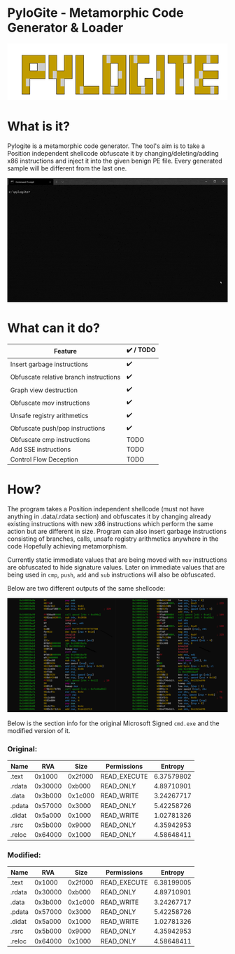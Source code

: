 # PyloGite - Metamorphic Code Generator &amp; Loader


![](png/pylogite.PNG)

# What is it?

Pylogite is a metamorphic code generator. The tool's aim is to take a Position independent shellcode obfuscate it by changing/deleting/adding x86 instructions and inject it into the given benign PE file. Every generated sample will be different from the last one.

![](png/pylogite.gif)

# What can it do?

| Feature  | :heavy_check_mark: / TODO |
| ------------- | ------------- |
| Insert garbage instructions  | :heavy_check_mark: |
| Obfuscate relative branch instructions  | :heavy_check_mark:  |
| Graph view destruction | :heavy_check_mark: |
| Obfuscate mov instructions  | :heavy_check_mark:  |
| Unsafe registry arithmetics | :heavy_check_mark: |
| Obfuscate push/pop instructions | :heavy_check_mark: |
| Obfuscate cmp instructions | TODO |
| Add SSE instructions | TODO |
| Control Flow Deception | TODO |

# How?

The program takes a Position independent shellcode (must not have anything in .data/.rdata section) and obfuscates it by changing already existing instructions with new x86 instructions which perform the same action but are different in size. Program can also insert garbage instructions consisting of branches, calls, unsafe registry arithmetics anywhere in the code Hopefully achieving metamorphism.

Currently static immediate values that are being moved with `mov` instructions are obfuscated to hide signature values. Later on immediate values that are being used in `cmp`, `push`, `add` and `sub` instructions will also be obfuscated.

Below are two different outputs of the same shellcode:

![](png/pylogite_diff.PNG)

Below is the section info for the original Microsoft Signed `cmd.exe` and the modified version of it.

### Original:

| Name | RVA | Size | Permissions | Entropy |
| ------------- | ------------- | ------------- | ------------- | ------------- |
| .text | 0x1000 | 0x2f000 | READ_EXECUTE | 6.37579802 |
| .rdata | 0x30000 | 0xb000 | READ_ONLY | 4.89710901 |
| .data | 0x3b000 | 0x1c000 | READ_WRITE | 3.24267717 |
| .pdata | 0x57000 | 0x3000 | READ_ONLY | 5.42258726 |
| .didat | 0x5a000 | 0x1000 | READ_WRITE | 1.02781326 |
| .rsrc | 0x5b000 | 0x9000 | READ_ONLY | 4.35942953 |
| .reloc | 0x64000 | 0x1000 | READ_ONLY | 4.58648411 |

### Modified:

| Name | RVA | Size | Permissions | Entropy |
| ------------- | ------------- | ------------- | ------------- | ------------- |
| .text | 0x1000 | 0x2f000 | READ_EXECUTE | 6.38199005 |
| .rdata | 0x30000 | 0xb000 | READ_ONLY | 4.89710901 |
| .data | 0x3b000 | 0x1c000 | READ_WRITE | 3.24267717 |
| .pdata | 0x57000 | 0x3000 | READ_ONLY | 5.42258726 |
| .didat | 0x5a000 | 0x1000 | READ_WRITE | 1.02781326 |
| .rsrc | 0x5b000 | 0x9000 | READ_ONLY | 4.35942953 |
| .reloc | 0x64000 | 0x1000 | READ_ONLY | 4.58648411 |
